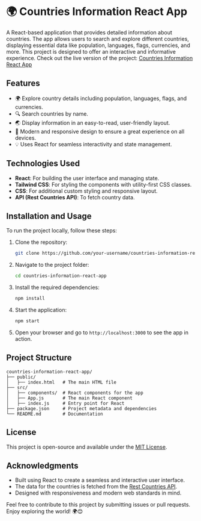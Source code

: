 # 🌍 Countries Information React App

A React-based application that provides detailed information about countries. The app allows users to search and explore different countries, displaying essential data like population, languages, flags, currencies, and more. This project is designed to offer an interactive and informative experience. Check out the live version of the project: [Countries Information React App](https://countries-information-react-app.netlify.app/)

## Features

- 🌍 Explore country details including population, languages, flags, and currencies.
- 🔍 Search countries by name.
- 🌏 Display information in an easy-to-read, user-friendly layout.
- 🎨 Modern and responsive design to ensure a great experience on all devices.
- 💡 Uses React for seamless interactivity and state management.

## Technologies Used

- **React**: For building the user interface and managing state.
- **Tailwind CSS**: For styling the components with utility-first CSS classes.
- **CSS**: For additional custom styling and responsive layout.
- **API (Rest Countries API)**: To fetch country data.

## Installation and Usage

To run the project locally, follow these steps:

1. Clone the repository:
   ```bash
   git clone https://github.com/your-username/countries-information-react-app.git
   ```

2. Navigate to the project folder:
   ```bash
   cd countries-information-react-app
   ```

3. Install the required dependencies:
   ```bash
   npm install
   ```

4. Start the application:
   ```bash
   npm start
   ```

5. Open your browser and go to `http://localhost:3000` to see the app in action.

## Project Structure

```
countries-information-react-app/
├── public/
│   ├── index.html   # The main HTML file
├── src/
│   ├── components/  # React components for the app
│   ├── App.js       # The main React component
│   ├── index.js     # Entry point for React
├── package.json     # Project metadata and dependencies
└── README.md        # Documentation
```

## License

This project is open-source and available under the [MIT License](LICENSE).

## Acknowledgments

- Built using React to create a seamless and interactive user interface.
- The data for the countries is fetched from the [Rest Countries API](https://restcountries.com/).
- Designed with responsiveness and modern web standards in mind.

Feel free to contribute to this project by submitting issues or pull requests. Enjoy exploring the world! 🌍😊

